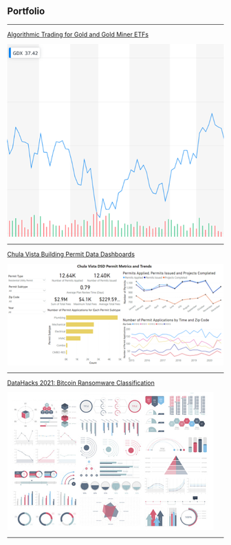 ## Portfolio

---
[Algorithmic Trading for Gold and Gold Miner ETFs](http://example.com/)

<img src="images/example GDX chart.PNG?raw=true"/>

---
[Chula Vista Building Permit Data Dashboards](/project_chula_vista.md)

<img src="images/example dashboard 1.PNG?raw=true"/>

---
[DataHacks 2021: Bitcoin Ransomware Classification](/pdf/sample_presentation.pdf)

<img src="images/dummy_thumbnail.jpg?raw=true"/>


---
